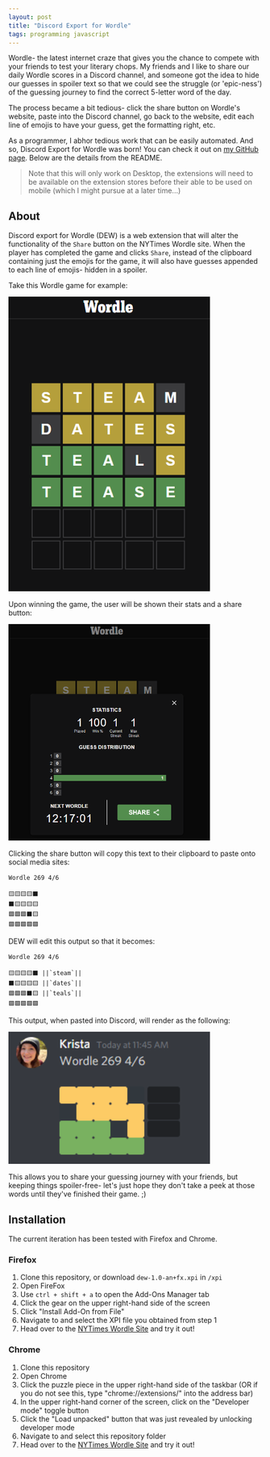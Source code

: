 ```yaml
---
layout: post
title: "Discord Export for Wordle"
tags: programming javascript
---
```


Wordle- the latest internet craze that gives you the chance to compete with your friends to test your literary chops.
My friends and I like to share our daily Wordle scores in a Discord channel, and someone got the idea to hide our guesses in spoiler text so that we
could see the struggle (or 'epic-ness') of the guessing journey to find the correct 5-letter word of the day.

The process became a bit tedious- click the share button on Wordle's website, paste into the Discord channel, go back to the website, edit each line
of emojis to have your guess, get the formatting right, etc.

As a programmer, I abhor tedious work that can be easily automated. And so, Discord Export for Wordle was born!
You can check it out on [my GitHub page](https://github.com/kristaboone/discord-export-for-wordle).
Below are the details from the README.

> Note that this will only work on Desktop, the extensions will need to be available on the extension stores before their able to be used on mobile
> (which I might pursue at a later time...)


## About

Discord export for Wordle (DEW) is a web extension that will alter the functionality of the `Share` button on the NYTimes Wordle site. When the player has completed the game and clicks `Share`, instead of the clipboard containing just the emojis for the game, it will also have guesses appended to each line of emojis- hidden in a spoiler.

Take this Wordle game for example:

<img src="https://github.com/kristaboone/discord-export-for-wordle/blob/main/img/game.PNG?raw=true" alt="game" width="400"/>

Upon winning the game, the user will be shown their stats and a share button:

<img src="https://github.com/kristaboone/discord-export-for-wordle/blob/main/img/stats.PNG?raw=true" alt="stats" width="400"/>

Clicking the share button will copy this text to their clipboard to paste onto social media sites:

```
Wordle 269 4/6

🟨🟨🟨🟨⬛
⬛🟨🟨🟨🟨
🟩🟩🟩⬛🟨
🟩🟩🟩🟩🟩
```

DEW will edit this output so that it becomes:

```
Wordle 269 4/6

🟨🟨🟨🟨⬛ ||`steam`||
⬛🟨🟨🟨🟨 ||`dates`||
🟩🟩🟩⬛🟨 ||`teals`||
🟩🟩🟩🟩🟩
```

This output, when pasted into Discord, will render as the following:

<img src="https://github.com/kristaboone/discord-export-for-wordle/blob/main/img/discord-1.PNG?raw=true" alt="discord" width="400"/>

This allows you to share your guessing journey with your friends, but keeping things spoiler-free- let's just hope they don't take a peek at those words until they've finished their game. ;)

## Installation

The current iteration has been tested with Firefox and Chrome.

### Firefox

1. Clone this repository, or download `dew-1.0-an+fx.xpi` in `/xpi`
2. Open FireFox
3. Use `ctrl + shift + a` to open the Add-Ons Manager tab
4. Click the gear on the upper right-hand side of the screen
5. Click "Install Add-On from File"
6. Navigate to and select the XPI file you obtained from step 1
7. Head over to the [NYTimes Wordle Site](https://www.nytimes.com/games/wordle/index.html) and try it out!

### Chrome

1. Clone this repository
2. Open Chrome
3. Click the puzzle piece in the upper right-hand side of the taskbar (OR if you do not see this, type "chrome://extensions/" into the address bar)
4. In the upper right-hand corner of the screen, click on the "Developer mode" toggle button
5. Click the "Load unpacked" button that was just revealed by unlocking developer mode
6. Navigate to and select this repository folder
7. Head over to the [NYTimes Wordle Site](https://www.nytimes.com/games/wordle/index.html) and try it out!
